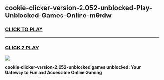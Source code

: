 
## cookie-clicker-version-2.052-unblocked-Play-Unblocked-Games-Online-m9rdw
<h3>
<a href="https://premium76.site?title=cookie-clicker-version-2.052-unblocked&ref=25A">CLICK TO PLAY</a></h3>
<hr>

<h3>
<a href="https://premium76.site?title=cookie-clicker-version-2.052-unblocked&ref=25A">CLICK 2 PLAY</a>
  
</h3>

<a href="https://premium76.site?title=cookie-clicker-version-2.052-unblocked&ref=25A"><img src="https://clearcache.store/games.png"></a>


**cookie-clicker-version-2.052-unblocked games unblocked: Your Gateway to Fun and Accessible Online Gaming**
